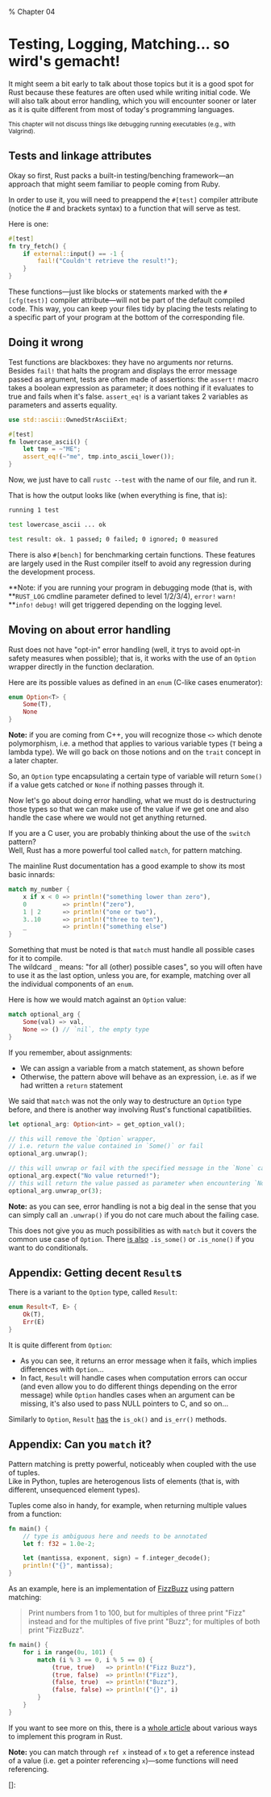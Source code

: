 % Chapter 04

Testing, Logging, Matching... so wird's gemacht!
================================================

It might seem a bit early to talk about those topics but it is a good spot for
Rust because these features are often used while writing initial code. We will
also talk about error handling, which you will encounter sooner or later as it
is quite different from most of today's programming languages.

<small>This chapter will not discuss things like debugging running executables
(e.g., with Valgrind).</small>

Tests and linkage attributes
----------------------------

Okay so first, Rust packs a built-in testing/benching framework&mdash;an
approach that might seem familiar to people coming from Ruby.

In order to use it, you will need to preappend the `#[test]` compiler attribute
(notice the # and brackets syntax) to a function that will serve as test.

Here is one:

~~~~rust
#[test]
fn try_fetch() {
    if external::input() == -1 {
        fail!("Couldn't retrieve the result!");
    }
}
~~~~

These functions&mdash;just like blocks or statements marked with the
`#[cfg(test)]` compiler attribute&mdash;will not be part of the default compiled
code. This way, you can keep your files tidy by placing the tests relating to a
specific part of your program at the bottom of the corresponding file.

Doing it wrong
--------------

Test functions are blackboxes: they have no arguments nor returns.  
Besides `fail!` that halts the program and displays the error message passed as
argument, tests are often made of assertions: the `assert!` macro takes a
boolean expression as parameter; it does nothing if it evaluates to true and
fails when it's false. `assert_eq!` is a variant takes 2 variables as parameters
and asserts equality.

~~~~rust
use std::ascii::OwnedStrAsciiExt;

#[test]
fn lowercase_ascii() {
    let tmp = ~"ME";
    assert_eq!(~"me", tmp.into_ascii_lower());
}
~~~~

Now, we just have to call `rustc --test` with the name of our file, and run it.

That is how the output looks like (when everything is fine, that is):

~~~~bash
running 1 test

test lowercase_ascii ... ok

test result: ok. 1 passed; 0 failed; 0 ignored; 0 measured
~~~~

There is also `#[bench]` for benchmarking certain functions. These features are
largely used in the Rust compiler itself to avoid any regression during the
development process.

**Note: if you are running your program in debugging mode (that is, with
**`RUST_LOG` cmdline parameter defined to level 1/2/3/4), `error!` `warn!`
**`info!` `debug!` will get triggered depending on the logging level.

Moving on about error handling
------------------------------

Rust does not have "opt-in" error handling (well, it trys to avoid opt-in safety
measures when possible); that is, it works with the use of an `Option` wrapper
directly in the function declaration.

Here are its possible values as defined in an `enum` (C-like cases enumerator):

~~~~rust
enum Option<T> {
    Some(T),
    None
}
~~~~

**Note:** if you are coming from C++, you will recognize those `<>` which denote
polymorphism, i.e. a method that applies to various variable types (`T` being
a lambda type). We will go back on those notions and on the `trait` concept in
a later chapter.

So, an `Option` type encapsulating a certain type of variable will return
`Some()` if a value gets catched or `None` if nothing passes through it.

Now let's go about doing error handling, what we must do is destructuring those
types so that we can make use of the value if we get one and also handle the
case where we would not get anything returned.

If you are a C user, you are probably thinking about the use of the `switch`
pattern?  
Well, Rust has a more powerful tool called `match`, for pattern matching.

The mainline Rust documentation has a good example to show its most basic
innards:

~~~~rust
match my_number {
    x if x < 0 => println!("something lower than zero"),
    0          => println!("zero"),
    1 | 2      => println!("one or two"),
    3..10      => println!("three to ten"),
    _          => println!("something else")
}
~~~~

Something that must be noted is that `match` must handle all possible cases for
it to compile.  
The wildcard `_` means: "for all (other) possible cases", so you will often have
to use it as the last option, unless you are, for example, matching over all the
individual components of an `enum`.

Here is how we would match against an `Option` value:

~~~~rust
match optional_arg {
    Some(val) => val,
    None => () // `nil`, the empty type
}
~~~~

If you remember, about assignments:

- We can assign a variable from a match statement, as shown before
- Otherwise, the pattern above will behave as an expression, i.e. as if we had
  written a `return` statement

We said that `match` was not the only way to destructure an `Option` type
before, and there is another way involving Rust's functional capatibilities.

~~~~rust
let optional_arg: Option<int> = get_option_val();

// this will remove the `Option` wrapper,
// i.e. return the value contained in `Some()` or fail
optional_arg.unwrap();

// this will unwrap or fail with the specified message in the `None` case
optional_arg.expect("No value returned!");
// this will return the value passed as parameter when encountering `None`
optional_arg.unwrap_or(3);
~~~~

**Note:** as you can see, error handling is not a big deal in the sense that you
can simply call an `.unwrap()` if you do not care much about the failing case.

This does not give you as much possibilities as with `match` but it covers the
common use case of `Option`. There [is also][option-doc] `.is_some()` or
`.is_none()` if you want to do conditionals.

Appendix: Getting decent `Result`s
----------------------------------

There is a variant to the `Option` type, called `Result`:

~~~~rust
enum Result<T, E> {
    Ok(T),
    Err(E)
}
~~~~

It is quite different from `Option`:

- As you can see, it returns an error message when it fails, which implies
  differences with `Option`...
- In fact, `Result` will handle cases when computation errors can occur (and
  even allow you to do different things depending on the error message) while
  `Option` handles cases when an argument can be missing, it's also used to pass
  NULL pointers to C, and so on...

Similarly to `Option`, `Result` [has][result-doc] the `is_ok()` and `is_err()`
methods.

Appendix: Can you `match` it?
-----------------------------

Pattern matching is pretty powerful, noticeably when coupled with the use of
tuples.  
Like in Python, tuples are heterogenous lists of elements (that is, with
different, unsequenced element types).

Tuples come also in handy, for example, when returning multiple values from a
function:

~~~~rust
fn main() {
    // type is ambiguous here and needs to be annotated
    let f: f32 = 1.0e-2;

    let (mantissa, exponent, sign) = f.integer_decode();
    println!("{}", mantissa);
}
~~~~

As an example, here is an implementation of [FizzBuzz] using pattern matching:

> Print numbers from 1 to 100, but for multiples of three print "Fizz" instead
> and for the multiples of five print "Buzz"; for multiples of both print
> "FizzBuzz".

~~~~rust
fn main() {
    for i in range(0u, 101) {
        match (i % 3 == 0, i % 5 == 0) {
            (true, true)   => println!("Fizz Buzz"),
            (true, false)  => println!("Fizz"),
            (false, true)  => println!("Buzz"),
            (false, false) => println!("{}", i)
        }
    }
}
~~~~

If you want to see more on this, there is a [whole article][fizzbuzz-rust] about
various ways to implement this program in Rust.

**Note:** you can match through `ref x` instead of `x` to get a reference
instead of a value (i.e. get a pointer referencing `x`)&mdash;some functions
will need referencing.

[option-doc]: http://static.rust-lang.org/doc/master/std/option/enum.Option.html
[result-doc]: http://static.rust-lang.org/doc/master/std/result/enum.Result.html
[FizzBuzz]: http://en.wikipedia.org/wiki/Fizz_buzz
[fizzbuzz-rust]: http://composition.al/blog/2013/03/02/fizzbuzz-revisited/
[]:
